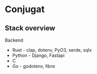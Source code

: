 # Conjugat

## Stack overview
Backend
* Rust - clap, dotenv, PyO3, serde, sqlx
* Python - Django, Fastapi
* C
* Go - godotenv, fibre


